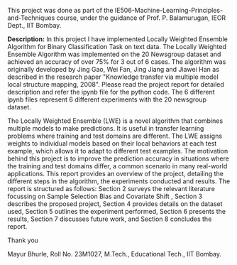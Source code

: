 This project was done as part of the IE506-Machine-Learning-Principles-and-Techniques course, under the guidance of Prof. P. Balamurugan, IEOR Dept., IIT Bombay.

**Description:**
In this project I have implemented Locally Weighted Ensemble Algorithm for Binary Classification Task on text data. The Locally Weighted Ensemble Algorithm was implemented on the 20 Newsgroup dataset and achieved an accuracy of over 75% for 3 out of 6 cases. The algorithm was originally developed by Jing Gao, Wei Fan, Jing Jiang and Jiawei Han as described in the research paper "Knowledge transfer via multiple model local structure mapping, 2008". Please read the project report for detailed description and refer the ipynb file for the python code. The 6 different ipynb files represent 6 different experiments with the 20 newsgroup dataset.

The Locally Weighted Ensemble (LWE) is a novel algorithm that combines multiple models to make predictions. It is useful in
transfer learning problems where training and test domains are different. The LWE assigns weights to individual models based
on their local behaviors at each test example, which allows it to adapt to different test examples.
The motivation behind this project is to improve the prediction accuracy in situations where the training and test domains
differ, a common scenario in many real-world applications. This report provides an overview of the project, detailing the
different steps in the algorithm, the experiments conducted and results.
The report is structured as follows: Section 2 surveys the relevant literature focussing on Sample Selection Bias and Covariate
Shift , Section 3 describes the proposed project, Section 4 provides details on the dataset used, Section 5 outlines the
experiment performed, Section 6 presents the results, Section 7 discusses future work, and Section 8 concludes the report.

Thank you

Mayur Bhurle, Roll No. 23M1027, M.Tech., Educational Tech., IIT Bombay.

